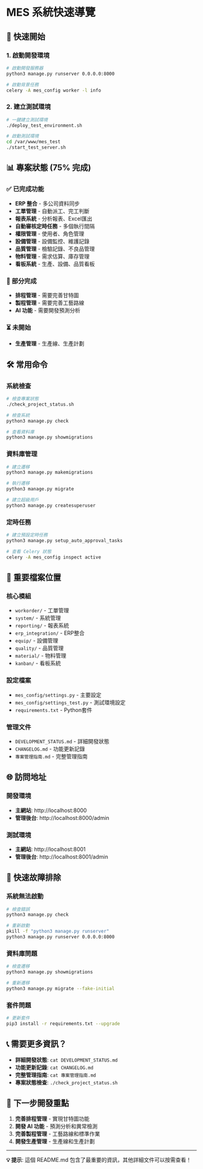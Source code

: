 # MES 系統快速導覽

## 🚀 快速開始

### 1. 啟動開發環境
```bash
# 啟動開發服務器
python3 manage.py runserver 0.0.0.0:8000

# 啟動背景任務
celery -A mes_config worker -l info
```

### 2. 建立測試環境
```bash
# 一鍵建立測試環境
./deploy_test_environment.sh

# 啟動測試環境
cd /var/www/mes_test
./start_test_server.sh
```

## 📊 專案狀態 (75% 完成)

### ✅ 已完成功能
- **ERP 整合** - 多公司資料同步
- **工單管理** - 自動派工、完工判斷
- **報表系統** - 分析報表、Excel匯出
- **自動審核定時任務** - 多個執行間隔
- **權限管理** - 使用者、角色管理
- **設備管理** - 設備監控、維護記錄
- **品質管理** - 檢驗記錄、不良品管理
- **物料管理** - 需求估算、庫存管理
- **看板系統** - 生產、設備、品質看板

### 🔄 部分完成
- **排程管理** - 需要完善甘特圖
- **製程管理** - 需要完善工藝路線
- **AI 功能** - 需要開發預測分析

### ⏳ 未開始
- **生產管理** - 生產線、生產計劃

## 🛠️ 常用命令

### 系統檢查
```bash
# 檢查專案狀態
./check_project_status.sh

# 檢查系統
python3 manage.py check

# 查看資料庫
python3 manage.py showmigrations
```

### 資料庫管理
```bash
# 建立遷移
python3 manage.py makemigrations

# 執行遷移
python3 manage.py migrate

# 建立超級用戶
python3 manage.py createsuperuser
```

### 定時任務
```bash
# 建立預設定時任務
python3 manage.py setup_auto_approval_tasks

# 查看 Celery 狀態
celery -A mes_config inspect active
```

## 📁 重要檔案位置

### 核心模組
- `workorder/` - 工單管理
- `system/` - 系統管理
- `reporting/` - 報表系統
- `erp_integration/` - ERP整合
- `equip/` - 設備管理
- `quality/` - 品質管理
- `material/` - 物料管理
- `kanban/` - 看板系統

### 設定檔案
- `mes_config/settings.py` - 主要設定
- `mes_config/settings_test.py` - 測試環境設定
- `requirements.txt` - Python套件

### 管理文件
- `DEVELOPMENT_STATUS.md` - 詳細開發狀態
- `CHANGELOG.md` - 功能更新記錄
- `專案管理指南.md` - 完整管理指南

## 🌐 訪問地址

### 開發環境
- **主網站**: http://localhost:8000
- **管理後台**: http://localhost:8000/admin

### 測試環境
- **主網站**: http://localhost:8001
- **管理後台**: http://localhost:8001/admin

## 🔧 快速故障排除

### 系統無法啟動
```bash
# 檢查錯誤
python3 manage.py check

# 重新啟動
pkill -f "python3 manage.py runserver"
python3 manage.py runserver 0.0.0.0:8000
```

### 資料庫問題
```bash
# 檢查遷移
python3 manage.py showmigrations

# 重新遷移
python3 manage.py migrate --fake-initial
```

### 套件問題
```bash
# 更新套件
pip3 install -r requirements.txt --upgrade
```

## 📞 需要更多資訊？

- **詳細開發狀態**: `cat DEVELOPMENT_STATUS.md`
- **功能更新記錄**: `cat CHANGELOG.md`
- **完整管理指南**: `cat 專案管理指南.md`
- **專案狀態檢查**: `./check_project_status.sh`

## 🎯 下一步開發重點

1. **完善排程管理** - 實現甘特圖功能
2. **開發 AI 功能** - 預測分析和異常檢測
3. **完善製程管理** - 工藝路線和標準作業
4. **開發生產管理** - 生產線和生產計劃

---

**💡 提示**: 這個 README.md 包含了最重要的資訊，其他詳細文件可以按需查看！ 